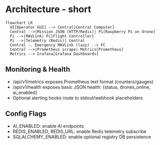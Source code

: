 # Architecture - short
```mermaid
flowchart LR
  UI[Operator GUI] --> Central[Central Computer]
  Central -->|Mission JSON (HTTP/Redis)| Pi[Raspberry Pi on drone]
  Pi -->|MAVLink| FC[Flight Controller]
  Pi -->|Telemetry (Redis)| Central
  Central -. Emergency MAVLink (lazy) .-> FC
  Central -->|Prometheus scrape| Metrics[Prometheus]
  Metrics --> Grafana[Grafana Dashboards]
```

## Monitoring & Health
- /api/v1/metrics exposes Prometheus text format (counters/gauges)
- /api/v1/health exposes basic JSON health: {status, drones_online, ai_enabled}
- Optional alerting hooks route to stdout/webhook placeholders

## Config Flags
- AI_ENABLED: enable AI endpoints
- REDIS_ENABLED, REDIS_URL: enable Redis telemetry subscribe
- SQLALCHEMY_ENABLED: enable optional registry DB persistence

